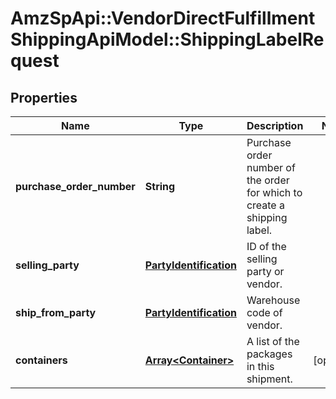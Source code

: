 # AmzSpApi::VendorDirectFulfillmentShippingApiModel::ShippingLabelRequest

## Properties
Name | Type | Description | Notes
------------ | ------------- | ------------- | -------------
**purchase_order_number** | **String** | Purchase order number of the order for which to create a shipping label. | 
**selling_party** | [**PartyIdentification**](PartyIdentification.md) | ID of the selling party or vendor. | 
**ship_from_party** | [**PartyIdentification**](PartyIdentification.md) | Warehouse code of vendor. | 
**containers** | [**Array&lt;Container&gt;**](Container.md) | A list of the packages in this shipment. | [optional] 


